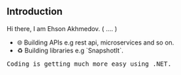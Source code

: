 ## Introduction 
Hi there, I am Ehson Akhmedov. ( .... )
<ul>
  <li>🌐 Building APIs e.g rest api, microservices and so on.</li>
  <li>♻️ Building libraries e.g `SnapshotIt`.</li>
</ul>
<pre>Coding is getting much more easy using .NET.</pre>









<!---
AkhmedovEhson/AkhmedovEhson is a ✨ special ✨ repository because its `README.md` (this file) appears on your GitHub profile.
You can click the Preview link to take a look at your changes.
--->
